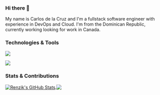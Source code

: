 ### Hi there 👋


My name is Carlos de la Cruz and I'm a fullstack software engineer with experience in DevOps and Cloud. I'm from the Dominican Republic, currently working looking for work in Canada.

### Technologies & Tools
<a href="https://www.linkedin.com/in/carlos-dev/" rel="nofollow"><img src="https://camo.githubusercontent.com/06b975b47caa7d581c8232ec54a845b18d836d18de7decd08215ed3cf524368b/68747470733a2f2f696d672e736869656c64732e696f2f62616467652f2d4c696e6b6564696e2d3030384238423f7374796c653d666c6174266c6f676f3d6170707665796f723d266c6f676f436f6c6f723d7768697465" data-canonical-src="https://img.shields.io/badge/-Linkedin-008B8B?style=flat&amp;logo=appveyor=&amp;logoColor=white" style="max-width:100%;"></a>

<a href="https://mail.google.com/mail/u/0/?fs=1&tf=cm&source=mailto&to=carlos.cruz1500@gmail.com" rel="nofollow"><img src="https://camo.githubusercontent.com/06b975b47caa7d581c8232ec54a845b18d836d18de7decd08215ed3cf524368b/68747470733a2f2f696d672e736869656c64732e696f2f62616467652f2d4c696e6b6564696e2d3030384238423f7374796c653d666c6174266c6f676f3d6170707665796f723d266c6f676f436f6c6f723d7768697465" data-canonical-src="https://img.shields.io/badge/-Linkedin-008B8B?style=flat&amp;logo=appveyor=&amp;logoColor=white" style="max-width:100%;"></a>



### Stats & Contributions
<a href="https://github.com/Renzik/Renzik">
  <img align="center" src="https://github-readme-stats.vercel.app/api/?username=Renzik&hide=css,html&show_icons=true&line_height=27&count_private=true&title_color=41b783&text_color=c9cacc&icon_color=2bbc8a&bg_color=1d1f21" alt="Renzik's GitHub Stats" />
</a>


<a href="https://github.com/Renzik/Renzik">
  <img align="center" src="https://github-readme-stats.vercel.app/api/top-langs/?username=Renzik&hide=css,html&title_color=41b783&text_color=c9cacc&icon_color=41b783&bg_color=1d1f21&langs_count=3" />
</a>


